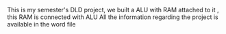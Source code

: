 This is my semester's DLD project, we built a ALU with RAM attached to it , this RAM is connected with ALU 
All the information regarding the project is available in the word file 

